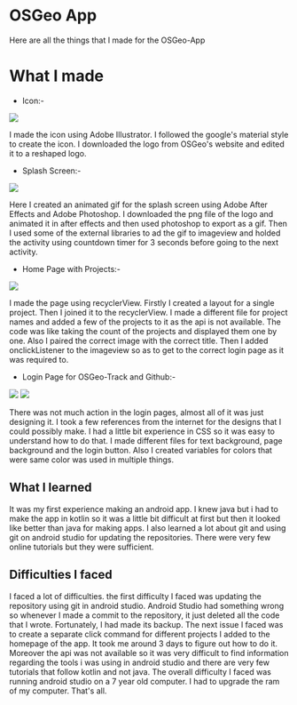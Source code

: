 # OSGeo App

Here are all the things that I made for the OSGeo-App

# What I made

- Icon:-

![](https://github.com/TanvirSingh007/OSGeo-App/blob/master/screenshots%20for%20readme/icon.png?raw=true)

I made the icon using Adobe Illustrator. I followed the google's material style to create the icon. I downloaded the logo from OSGeo's website and edited it to a reshaped logo.


- Splash Screen:-

 ![](https://github.com/TanvirSingh007/OSGeo-App/blob/master/screenshots%20for%20readme/splash_screen.png?raw=true)

Here I created an animated gif for the splash screen using Adobe After Effects and Adobe Photoshop. I downloaded the png file of the logo and animated it in after effects and then used photoshop to export as a gif. Then I used some of the external libraries to ad the gif to imageview and holded the activity using countdown timer for 3 seconds before going to the next activity.


- Home Page with Projects:-

![](https://github.com/TanvirSingh007/OSGeo-App/blob/master/screenshots%20for%20readme/home_page.png?raw=true)

I made the page using recyclerView. Firstly I created a layout for a single project. Then I joined it to the recyclerView. I made a different file for project names and added a few of the projects to it as the api is not available. The code was like taking the count of the projects and displayed them one by one. Also I paired the correct image with the correct title. Then I added onclickListener to the imageview so as to get to the correct login page as it was required to.


- Login Page for OSGeo-Track and Github:-

![](https://github.com/TanvirSingh007/OSGeo-App/blob/master/screenshots%20for%20readme/login_1.png?raw=true)
![](https://github.com/TanvirSingh007/OSGeo-App/blob/master/screenshots%20for%20readme/login_2.png?raw=true)

There was not much action in the login pages, almost all of it was just designing it. I took a few references from the internet for the designs that I could possibly make. I had a little bit experience in CSS so it was easy to understand how to do that. I made different files for text background, page background and the login button. Also I created variables for colors that were same color was used in multiple things.

## What I learned

It was my first experience making an android app. I knew java but i had to make the app in kotlin so it was a little bit difficult at first but then it looked like better than java for making apps. I also learned a lot about git and using git on android studio for updating the repositories. There were very few online tutorials but they were sufficient.

## Difficulties I faced

I faced a lot of difficulties. the first difficulty I faced was updating the repository using git in android studio. Android Studio had something wrong so whenever I made a commit to the repository, it just deleted all the code that I wrote. Fortunately, I had made its backup. The next issue I faced was to create a separate click command for different projects I added to the homepage of the app. It took me around 3 days to figure out how to do it. Moreover the api was not available so it was very difficult to find information regarding the tools i was using in android studio and there are very few tutorials that follow kotlin and not java. The overall difficulty I faced was running android studio on a 7 year old computer. I had to upgrade the ram of my computer. That's all.
